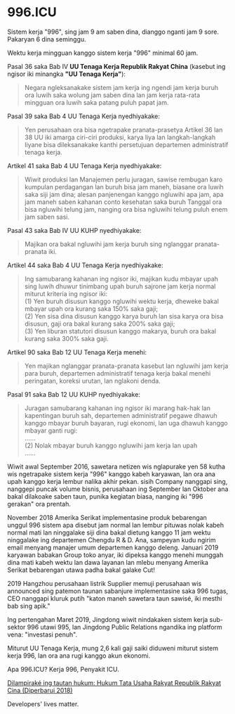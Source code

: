 996.ICU
===

Sistem kerja "996", sing jam 9 am saben dina, dianggo nganti jam 9 sore. Pakaryan 6 dina seminggu.

Wektu kerja mingguan kanggo sistem kerja "996" minimal 60 jam.

Pasal 36 saka Bab IV **UU Tenaga Kerja Republik Rakyat China** (kasebut ing ngisor iki minangka **"UU Tenaga Kerja"**):

> Negara ngleksanakake sistem jam kerja ing ngendi jam kerja buruh ora luwih saka wolung jam saben dina lan jam kerja rata-rata mingguan ora luwih saka patang puluh papat jam.

Pasal 39 saka Bab 4 UU Tenaga Kerja nyedhiyakake:

> Yen perusahaan ora bisa ngetrapake pranata-prasetya Artikel 36 lan 38 UU iki amarga ciri-ciri produksi, karya liya lan langkah-langkah liyane bisa dileksanakake kanthi persetujuan departemen administratif tenaga kerja.

Artikel 41 saka Bab 4 UU Tenaga Kerja nyedhiyakake:

> Wiwit produksi lan Manajemen perlu juragan, sawise rembugan karo kumpulan perdagangan lan buruh bisa jam maneh, biasane ora luwih saka siji jam dina; alesan panjenengan kanggo ngluwihi apa jam, apa jam maneh saben kahanan conto kesehatan saka buruh Tanggal ora bisa ngluwihi telung jam, nanging ora bisa ngluwihi telung puluh enem jam saben sasi.

Pasal 43 saka Bab IV UU KUHP nyedhiyakake:

> Majikan ora bakal ngluwihi jam kerja buruh sing nglanggar pranata-pranata iki.

Artikel 44 saka Bab 4 UU Tenaga Kerja nyedhiyakake:

>Ing samubarang kahanan ing ngisor iki, majikan kudu mbayar upah sing luwih dhuwur tinimbang upah buruh sajrone jam kerja normal miturut kriteria ing ngisor iki:<br>
(1) Yen buruh disusun kanggo ngluwihi wektu kerja, dheweke bakal mbayar upah ora kurang saka 150% saka gaji;<br>
(2) Yen sisa dina disusun kanggo karya buruh lan sisa karya ora bisa disusun, gaji ora bakal kurang saka 200% saka gaji;<br>
(3) Yen liburan statutori disusun kanggo makarya, buruh ora bakal kurang saka 300% saka gaji.

Artikel 90 saka Bab 12 UU Tenaga Kerja menehi:

>Yen majikan nglanggar pranata-pranata kasebut lan ngluwihi jam kerja para buruh, departemen administratif tenaga kerja bakal menehi peringatan, koreksi urutan, lan nglakoni denda.

Pasal 91 saka Bab 12 UU KUHP nyedhiyakake:

>Juragan samubarang kahanan ing ngisor iki marang hak-hak lan kapentingan buruh sah, departemen administratif pegawe dhawuh kanggo mbayar buruh bayaran, rugi ekonomi, lan uga dhawuh kanggo mbayar ganti rugi:<br>
>......<br>
>(2) Nolak mbayar buruh kanggo ngluwihi jam kerja lan upah<br>
>......

Wiwit awal September 2016, sawetara netizen wis nglapurake yen 58 kutha wis ngetrapake sistem kerja "996" kanggo kabeh karyawan, lan ora ana upah kanggo kerja lembur nalika akhir pekan. sisih Company nanggapi sing, nanggepi puncak volume bisnis, perusahaan ing September lan Oktober ana bakal dilakoake saben taun, punika kegiatan biasa, nanging iki "996 gerakan" ora prentah.

November 2018 Amerika Serikat implementasine produk bebarengan unggul 996 sistem apa disebut jam normal lan lembur pituwas nolak kabeh normal mati lan ninggalake siji dina bakal dietung kanggo 11 jam wektu ninggalake ing departemen Chengdu R & D. Ana, sampeyan kudu ngirim email menyang manajer umum departemen kanggo deleng. Januari 2019 karyawan babakan Group toko anyar, iki dipeksa kanggo menehi munggah dina mati kabeh wektu lan dawa layanan lan mlebu menyang Amerika Serikat bebarengan utawa padha bakal galake Cut!

2019 Hangzhou perusahaan listrik Supplier memuji perusahaan wis announced sing patemon taunan sabanjure implementasine saka 996 tugas, CEO nanggapi kluruk putih "katon maneh sawetara taun sawisé, iki mesthi bab sing apik."

Ing pertengahan Maret 2019, Jingdong wiwit nindakaken sistem kerja sub-sektor 996 utawi 995, lan Jingdong Public Relations ngandika ing platform vena: "investasi penuh".

Miturut UU Tenaga Kerja, mung 2,6 kali gaji saiki diduweni miturut sistem kerja 996, lan ora ana rugi kanggo akun ekonomi.

Apa 996.ICU? Kerja 996, Penyakit ICU.

[Dilampiraké ing tautan hukum: Hukum Tata Usaha Rakyat Republik Rakyat Cina (Diperbarui 2018)](http://www.npc.gov.cn/npc/xinwen/2019-01/07/content_2070261.htm)

Developers' lives matter.